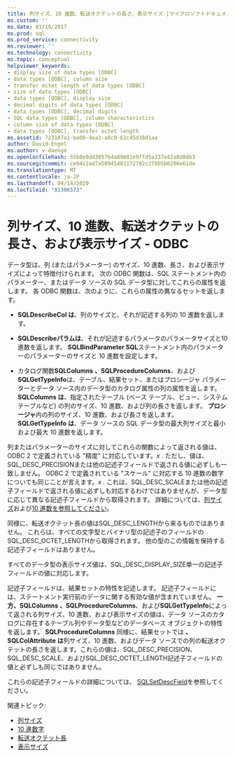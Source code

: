 ```yaml
---
title: 列サイズ、10 進数、転送オクテットの長さ、表示サイズ |マイクロソフトドキュメント
ms.custom: ''
ms.date: 01/19/2017
ms.prod: sql
ms.prod_service: connectivity
ms.reviewer: ''
ms.technology: connectivity
ms.topic: conceptual
helpviewer_keywords:
- display size of data types [ODBC]
- data types [ODBC], column size
- transfer octet length of data types [ODBC]
- size of data types [ODBC]
- data types [ODBC], display size
- decimal digits of data types [ODBC]
- data types [ODBC], decimal digits
- SQL data types [ODBC], column characteristics
- column size of data types [ODBC]
- data types [ODBC], transfer octet length
ms.assetid: 723107a1-be08-4ea3-a8c0-b2c45d38d1aa
author: David-Engel
ms.author: v-daenge
ms.openlocfilehash: 55b8e9dd305764a89601e9ffd5a337e42a8d8db3
ms.sourcegitcommit: ce94c2ad7a50945481172782c270b5b0206e61de
ms.translationtype: MT
ms.contentlocale: ja-JP
ms.lasthandoff: 04/14/2020
ms.locfileid: "81306573"
---
```

# <a name="column-size-decimal-digits-transfer-octet-length-and-display-size---odbc"></a>列サイズ、10 進数、転送オクテットの長さ、および表示サイズ - ODBC
データ型は、列 (またはパラメーター) のサイズ、10 進数、長さ、および表示サイズによって特徴付けられます。 次の ODBC 関数は、SQL ステートメント内のパラメーター、またはデータ ソースの SQL データ型に対してこれらの属性を返します。 各 ODBC 関数は、次のように、これらの属性の異なるセットを返します。  
  
-   **SQLDescribeCol は**、列のサイズと、それが記述する列の 10 進数を返します。  
  
-   **SQLDescribeパラムは**、それが記述するパラメータのパラメータサイズと10進数を返します。 **SQLBindParameter SQL**ステートメント内のパラメーターのパラメーターのサイズと 10 進数を設定します。  
  
-   カタログ関数**SQLColumns** **、SQLProcedureColumns**、および**SQLGetTypeInfo**は、テーブル、結果セット、またはプロシージャ パラメーターとデータ ソース内のデータ型のカタログ属性の列の属性を返します。 **SQLColumns は**、指定されたテーブル (ベース テーブル、ビュー、システム テーブルなど) の列のサイズ、10 進数、および列の長さを返します。 **プロシージャ**内の列のサイズ、10 進数、および長さを返します。 **SQLGetTypeInfo は**、データ ソースの SQL データ型の最大列サイズと最小および最大 10 進数を返します。  
  
 列またはパラメーターのサイズに対してこれらの関数によって返される値は、ODBC 2 で定義されている "精度" に対応しています。*x .* ただし、値は、SQL_DESC_PRECISIONまたは他の記述子フィールドで返される値に必ずしも一致しません。 ODBC 2 で定義されている "スケール" に対応する 10 進数の数字についても同じことが言えます。*x .* これは、SQL_DESC_SCALEまたは他の記述子フィールドで返される値に必ずしも対応するわけではありませんが、データ型に応じて異なる記述子フィールドから取得されます。 詳細については、[列サイズ](../../../odbc/reference/appendixes/column-size.md)および[10 進数を参照してください](../../../odbc/reference/appendixes/decimal-digits.md)。  
  
 同様に、転送オクテット長の値はSQL_DESC_LENGTHから来るものではありません。 これらは、すべての文字型とバイナリ型の記述子のフィールドのSQL_DESC_OCTET_LENGTHから取得されます。 他の型のこの情報を保持する記述子フィールドはありません。  
  
 すべてのデータ型の表示サイズ値は、SQL_DESC_DISPLAY_SIZE単一の記述子フィールドの値に対応します。  
  
 記述子フィールドは、結果セットの特性を記述します。 記述子フィールドには、ステートメント実行前のデータに関する有効な値が含まれていません。 **一方、SQLColumns 、SQLProcedureColumns**、および**SQLGetTypeInfo**によって返される列サイズ、10 進数、および表示サイズの値は、データ ソースのカタログに存在するテーブル列やデータ型などのデータベース オブジェクトの特性を返します。 **SQLProcedureColumns** 同様に、結果セットでは **、SQLColAttribute は**列サイズ、10 進数、およびデータ ソースでの列の転送オクテットの長さを返します。これらの値は、SQL_DESC_PRECISION、SQL_DESC_SCALE、およびSQL_DESC_OCTET_LENGTH記述子フィールドの値と必ずしも同じではありません。  
  
 これらの記述子フィールドの詳細については、 [SQLSetDescField](../../../odbc/reference/syntax/sqlsetdescfield-function.md)を参照してください。  
  
 関連トピック:  
  
-   [列サイズ](../../../odbc/reference/appendixes/column-size.md)  
-   [10 進数字](../../../odbc/reference/appendixes/decimal-digits.md)  
-   [転送オクテット長](../../../odbc/reference/appendixes/transfer-octet-length.md)  
-   [表示サイズ](../../../odbc/reference/appendixes/display-size.md)
